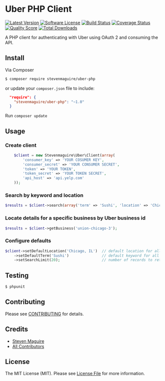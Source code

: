 # Uber PHP Client

[![Latest Version](https://img.shields.io/github/release/stevenmaguire/uber-php.svg?style=flat-square)](https://github.com/stevenmaguire/uber-php/releases)
[![Software License](https://img.shields.io/badge/license-MIT-brightgreen.svg?style=flat-square)](LICENSE.md)
[![Build Status](https://img.shields.io/travis/stevenmaguire/uber-php/master.svg?style=flat-square&1)](https://travis-ci.org/stevenmaguire/uber-php)
[![Coverage Status](https://img.shields.io/scrutinizer/coverage/g/stevenmaguire/uber-php.svg?style=flat-square)](https://scrutinizer-ci.com/g/stevenmaguire/uber-php/code-structure)
[![Quality Score](https://img.shields.io/scrutinizer/g/stevenmaguire/uber-php.svg?style=flat-square)](https://scrutinizer-ci.com/g/stevenmaguire/uber-php)
[![Total Downloads](https://img.shields.io/packagist/dt/stevenmaguire/uber-php.svg?style=flat-square)](https://packagist.org/packages/stevenmaguire/uber-php)

A PHP client for authenticating with Uber using OAuth 2 and consuming the API.

## Install

Via Composer

``` bash
$ composer require stevenmaguire/uber-php
```
or update your `composer.json` file to include:

```json
  "require": {
    "stevenmaguire/uber-php": "~1.0"
  }
```
Run `composer update`

## Usage

### Create client

```php
    $client = new Stevenmaguire\Uber\Client(array(
        'consumer_key' => 'YOUR COSUMER KEY',
        'consumer_secret' => 'YOUR CONSUMER SECRET',
        'token' => 'YOUR TOKEN',
        'token_secret' => 'YOUR TOKEN SECRET',
        'api_host' => 'api.yelp.com'
    ));
```

### Search by keyword and location

```php
$results = $client->search(array('term' => 'Sushi', 'location' => 'Chicago, IL'));
```

### Locate details for a specific business by Uber business id

```php
$results = $client->getBusiness('union-chicago-3');
```

### Configure defaults

```php
$client->setDefaultLocation('Chicago, IL')  // default location for all searches if location not provided
    ->setDefaultTerm('Sushi')               // default keyword for all searches if term not provided
    ->setSearchLimit(20);                   // number of records to return
```

## Testing

``` bash
$ phpunit
```

## Contributing

Please see [CONTRIBUTING](CONTRIBUTING.md) for details.

## Credits

- [Steven Maguire](https://github.com/stevenmaguire)
- [All Contributors](https://github.com/stevenmaguire/uber-php/contributors)

## License

The MIT License (MIT). Please see [License File](LICENSE.md) for more information.
